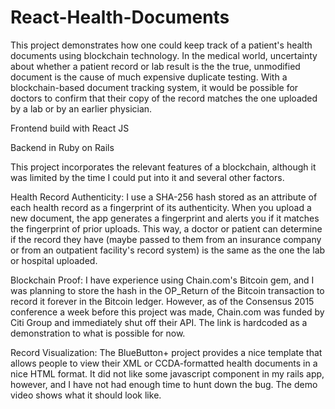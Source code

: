 # React-Health-Documents


This project demonstrates how one could keep track of a patient's health documents using blockchain technology. In the medical world, uncertainty about whether a patient record or lab result is the the true, unmodified document is the cause of much expensive duplicate testing. With a blockchain-based document tracking system, it would be possible for doctors to confirm that their copy of the record matches the one uploaded by a lab or by an earlier physician. 

Frontend build with React JS

Backend in Ruby on Rails 


This project incorporates the relevant features of a blockchain, although it was limited by the time I could put into it and several other factors. 

Health Record Authenticity: I use a SHA-256 hash stored as an attribute of each health record as a fingerprint of its authenticity. When you upload a new document, the app generates a fingerprint and alerts you if it matches the fingerprint of prior uploads. This way, a doctor or patient can determine if the record they have (maybe passed to them from an insurance company or from an outpatient facility's record system) is the same as the one the lab or hospital uploaded. 

Blockchain Proof: I have experience using Chain.com's Bitcoin gem, and I was planning to store the hash in the OP_Return of the Bitcoin transaction to record it forever in the Bitcoin ledger. However, as of the Consensus 2015 conference a week before this project was made, Chain.com was funded by Citi Group and immediately shut off their API. The link is hardcoded as a demonstration to what is possible for now. 

Record Visualization: The BlueButton+ project provides a nice template that allows people to view their XML or CCDA-formatted health documents in a nice HTML format. It did not like some javascript component in my rails app, however, and I have not had enough time to hunt down the bug. The demo video shows what it should look like. 

